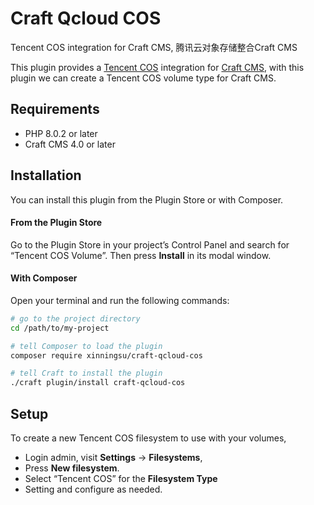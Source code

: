 # Craft Qcloud COS
Tencent COS integration for Craft CMS, 腾讯云对象存储整合Craft CMS

This plugin provides a [Tencent COS](https://cloud.tencent.com/product/cos) integration for [Craft CMS](https://craftcms.com/), with this plugin we can create a Tencent COS volume type for Craft CMS.

## Requirements

- PHP 8.0.2 or later
- Craft CMS 4.0 or later

## Installation

You can install this plugin from the Plugin Store or with Composer.

#### From the Plugin Store

Go to the Plugin Store in your project’s Control Panel and search for “Tencent COS Volume”. Then press **Install** in its modal window.

#### With Composer

Open your terminal and run the following commands:

```bash
# go to the project directory
cd /path/to/my-project

# tell Composer to load the plugin
composer require xinningsu/craft-qcloud-cos

# tell Craft to install the plugin
./craft plugin/install craft-qcloud-cos
```

## Setup

To create a new Tencent COS filesystem to use with your volumes,

- Login admin, visit **Settings** → **Filesystems**,
- Press **New filesystem**.
- Select “Tencent COS” for the **Filesystem Type**
- Setting and configure as needed.
